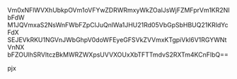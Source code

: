 Vm0xNFlWVXhUbkpOVm1oVFYwZDRWRmxyWkZOalJsWjFZMFprVm1KR2NIbFdW
M1JQVmxaS2NsWnFWbFZpClJuQnlWa1JHU21Rd05VbGpSbHBUQ21KRldYcFdX
SEJEVkRKU1NGVnJWbGhpV0doWFEyeGFSVkZVVmxKTgpiVkl6V1RGYWNtVnNX
bFZOUlhSRVltczBkMWRZWXpsUVVXOUxXbTFTTmdvS2RXTm4KCnFlbQ==

pjx